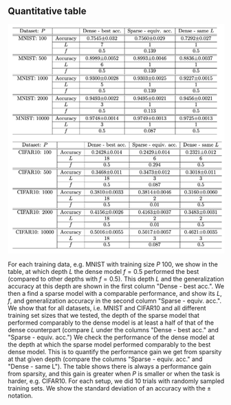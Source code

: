 ## Quantitative table

![](/images/quantitative_table.png)

For each training data, e.g. MNIST with training size $P$ 100, we show in the table, at which depth $L$ the dense model $f=0.5$ performed the best (compared to other depths with $f=0.5$). This depth $L$ and the generalization accuracy at this depth are shown in the first column "Dense - best acc.". We then a find a sparse model with a comparable performance, and show its $L$, $f$, and generalization accuracy in the second column "Sparse - equiv. acc.". We show that for all datasets, i.e. MNIST and CIFAR10 and all different training set sizes that we tested, the depth of the sparse model that performed comparably to the dense model is at least a half of that of the dense counterpart (compare $L$ under the columns "Dense - best acc." and  "Sparse - equiv. acc.") We check the performance of the dense model at the depth at which the sparse model performed comparably to the best dense model. This is to quantify the performance gain we get from sparsity at that given depth (compare the columns "Sparse - equiv. acc." and "Dense - same L"). The table shows there is always a performance gain from sparsity, and this gain is greater when $P$ is smaller or when the task is harder, e.g. CIFAR10. For each setup, we did 10 trials with randomly sampled training sets. We show the standard deviation of an accuracy with the $\pm$ notation.
